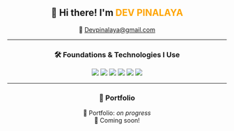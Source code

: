 <div align="center">

## 👋 Hi there! I'm <span style="color:#ffa500;">DEV PINALAYA</span>

📧 [Devpinalaya@gmail.com](mailto:Devpinalaya@gmail.com)

---

### 🛠️ Foundations & Technologies I Use

<img src="https://img.shields.io/badge/HTML-E34F26?style=flat-square&logo=html5&logoColor=white"/>
<img src="https://img.shields.io/badge/CSS-1572B6?style=flat-square&logo=css3&logoColor=white"/>
<img src="https://img.shields.io/badge/JavaScript-F7DF1E?style=flat-square&logo=javascript&logoColor=black"/>
<img src="https://img.shields.io/badge/PHP-777BB4?style=flat-square&logo=php&logoColor=white"/>
<img src="https://img.shields.io/badge/Python-3776AB?style=flat-square&logo=python&logoColor=white"/>
<img src="https://img.shields.io/badge/Java-007396?style=flat-square&logo=java&logoColor=white"/>

---

### 📂 Portfolio

🚧 Portfolio: *on progress*  
🔗 Coming soon!

</div>
